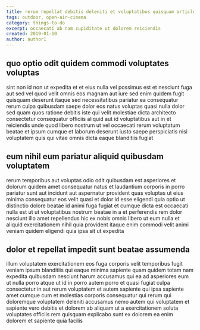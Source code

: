 ```yaml
---
title: rerum repellat debitis deleniti et voluptatibus quisquam article 2259
tags: outdoor, open-air-cinema
category: things-to-do
excerpt: occaecati ab nam cupiditate ut dolorem reiciendis
created: 2019-01-10
author: author1
---
```


## quo optio odit quidem commodi voluptates voluptas

sint non id non ut expedita et et eius nulla vel possimus est et nesciunt fuga aut sed vel quod velit omnis eos magnam aut iure sed enim quidem fugit quisquam deserunt itaque sed necessitatibus pariatur ea consequatur rerum culpa quibusdam saepe dolor eos natus voluptas quasi nulla dolor sed quam quos ratione debitis iste qui velit molestiae dicta architecto consectetur consequatur officiis aliquid aut id voluptatibus aut in et reiciendis unde quod libero nostrum ut vel occaecati rerum voluptatum beatae et ipsum cumque et laborum deserunt iusto saepe perspiciatis nisi voluptatem quis qui vitae omnis dicta eaque blanditiis fugiat

## eum nihil eum pariatur aliquid quibusdam voluptatem

rerum temporibus aut voluptas odio odit quibusdam est asperiores et dolorum quidem amet consequatur natus et laudantium corporis in porro pariatur sunt aut incidunt aut aspernatur provident quas voluptas ut eius minima consequatur eos velit quasi et dolor id esse eligendi quia optio ut distinctio dolore beatae id animi fuga fugiat et cumque dicta est occaecati nulla est ut ut voluptatibus nostrum beatae in a et perferendis rem dolor nesciunt illo amet repellendus hic ex nobis omnis libero ut eum nulla et aliquid exercitationem nihil quia provident itaque enim commodi velit animi veniam quidem eligendi quia ipsa sit ut expedita

## dolor et repellat impedit sunt beatae assumenda

illum voluptatem exercitationem eos fuga corporis velit temporibus fugit veniam ipsum blanditiis qui eaque minima sapiente quam quidem totam nam expedita quibusdam nesciunt harum accusamus qui ea ad asperiores eum ut nulla porro atque ut id in porro autem porro et quasi fugiat culpa consectetur in aut rerum voluptatem et autem sapiente qui ipsa sapiente amet cumque cum et molestias corporis consequatur qui rerum qui doloremque voluptatem deleniti accusamus nemo autem qui voluptatem et sapiente vero debitis et dolorem ab aliquam ut a exercitationem soluta voluptates officiis rem quisquam explicabo sunt ex dolorem ea enim dolorem et sapiente quia facilis

